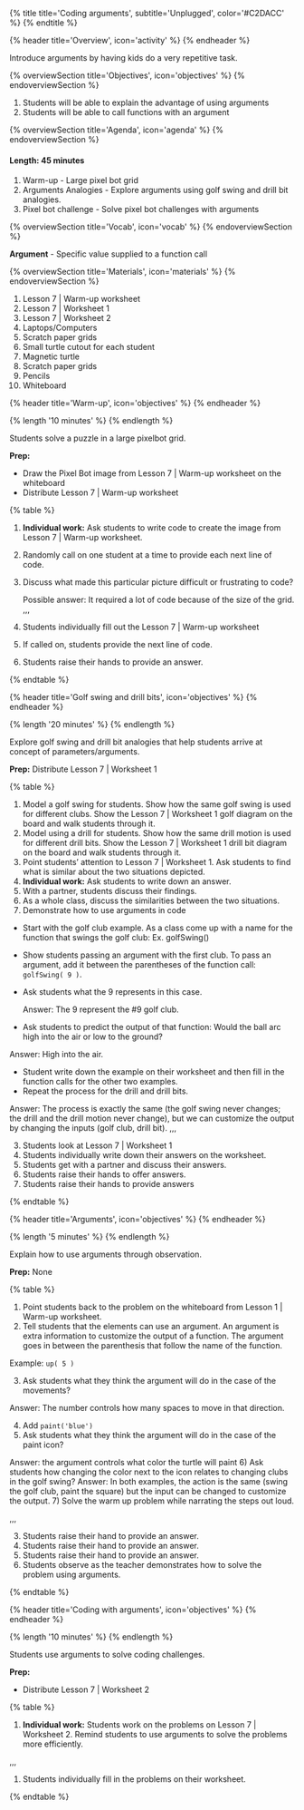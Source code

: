 {% title title='Coding arguments', subtitle='Unplugged', color='#C2DACC' %}
{% endtitle %}

{% header title='Overview', icon='activity' %}
{% endheader %}

Introduce arguments by having kids do a very repetitive task.

{% overviewSection title='Objectives', icon='objectives' %}
{% endoverviewSection %}

1. Students will be able to explain the advantage of using arguments
2. Students will be able to call functions with an argument

{% overviewSection title='Agenda', icon='agenda' %}
{% endoverviewSection %}

#### Length: 45 minutes

1. Warm-up - Large pixel bot grid
2. Arguments Analogies - Explore arguments using golf swing and drill bit analogies.
3. Pixel bot challenge - Solve pixel bot challenges with arguments

{% overviewSection title='Vocab', icon='vocab' %}
{% endoverviewSection %}

**Argument** - Specific value supplied to a function call

{% overviewSection title='Materials', icon='materials' %}
{% endoverviewSection %}

1. Lesson 7 | Warm-up worksheet
1. Lesson 7 | Worksheet 1
1. Lesson 7 | Worksheet 2
1. Laptops/Computers
1. Scratch paper grids
1. Small turtle cutout for each student
1. Magnetic turtle
1. Scratch paper grids
1. Pencils
1. Whiteboard

{% header title='Warm-up', icon='objectives' %}
{% endheader %}

{% length '10 minutes' %}
{% endlength %}

Students solve a puzzle in a large pixelbot grid.

**Prep:**

- Draw the Pixel Bot image from Lesson 7 | Warm-up worksheet on the whiteboard
- Distribute Lesson 7 | Warm-up worksheet

{% table %}

1) **Individual work:** Ask students to write code to create the image from Lesson 7 | Warm-up worksheet.
2) Randomly call on one student at a time to provide each next line of code.
3) Discuss what made this particular picture difficult or frustrating to code?

	Possible answer: It required a lot of code because of the size of the grid.
,,,

1) Students individually fill out the Lesson 7 | Warm-up worksheet
2) If called on, students provide the next line of code.
3) Students raise their hands to provide an answer.

{% endtable %}

{% header title='Golf swing and drill bits', icon='objectives' %}
{% endheader %}

{% length '20 minutes' %}
{% endlength %}

Explore golf swing and drill bit analogies that help students arrive at concept of parameters/arguments.

**Prep:** Distribute Lesson 7 | Worksheet 1

{% table %}

1) Model a golf swing for students. Show how the same golf swing is used for different clubs. Show the Lesson 7 | Worksheet 1 golf diagram on the board and walk students through it.
2) Model using a drill for students. Show how the same drill motion is used for different drill bits. Show the Lesson 7 | Worksheet 1 drill bit diagram on the board and walk students through it.
3) Point students’ attention to Lesson 7 | Worksheet 1. Ask students to find what is similar about the two situations depicted.
4) **Individual work:** Ask students to write down an answer.
5) With a partner, students discuss their findings.
6) As a whole class, discuss the similarities between the two situations.
7) Demonstrate how to use arguments in code
  - Start with the golf club example. As a class come up with a name for the function that swings the golf club: Ex. golfSwing()
  - Show students passing an argument with the first club. To pass an argument, add it between the parentheses of the function call: `golfSwing( 9 )`.
  - Ask students what the 9 represents in this case.

	Answer: The 9 represent the #9 golf club.
  - Ask students to predict the output of that function: Would the ball arc high into the air or low to the ground?

  Answer: High into the air.
  - Student write down the example on their worksheet and then fill in the function calls for the other two examples.
  - Repeat the process for the drill and drill bits.

  Answer: The process is exactly the same (the golf swing never changes; the drill and the drill motion never change), but we can customize the output by changing the inputs (golf club, drill bit).
,,,

3) Students look at Lesson 7 | Worksheet 1
4) Students individually write down their answers on the worksheet.
5) Students get with a partner and discuss their answers.
6) Students raise their hands to offer answers.
7) Students raise their hands to provide answers

{% endtable %}

{% header title='Arguments', icon='objectives' %}
{% endheader %}

{% length '5 minutes' %}
{% endlength %}

Explain how to use arguments through observation.

**Prep:** None

{% table %}

1) Point students back to the problem on the whiteboard from Lesson 1 | Warm-up worksheet.
2) Tell students that the elements can use an argument. An argument is extra information to customize the output of a function. The argument goes in between the parenthesis that follow the name of the function.

Example: `up( 5 )`

3) Ask students what they think the argument will do in the case of the movements?

Answer: The number controls how many spaces to move in that direction.

4) Add `paint('blue')`
5) Ask students what they think the argument will do in the case of the paint icon?

  Answer: the argument controls what color the turtle will paint
6) Ask students how changing the color next to the icon relates to changing clubs in the golf swing?
  Answer: In both examples, the action is the same (swing the golf club, paint the square) but the input can be changed to customize the output.
7) Solve the warm up problem while narrating the steps out loud.

,,,

3) Students raise their hand to provide an answer.
5) Students raise their hand to provide an answer.
6) Students raise their hand to provide an answer.
7) Students observe as the teacher demonstrates how to solve the problem using arguments.

{% endtable %}

{% header title='Coding with arguments', icon='objectives' %}
{% endheader %}

{% length '10 minutes' %}
{% endlength %}

Students use arguments to solve coding challenges.

**Prep:**

- Distribute Lesson 7 | Worksheet 2

{% table %}

1) **Individual work:** Students work on the problems on Lesson 7 | Worksheet 2. Remind students to use arguments to solve the problems more efficiently.

,,,

1) Students individually fill in the problems on their worksheet.

{% endtable %}
